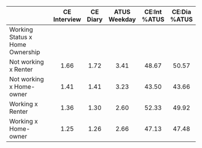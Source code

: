 
|                      | CE<br>Interview |  CE<br>Diary | ATUS<br>Weekday | CE:Int<br>%ATUS | CE:Dia<br>%ATUS |
| -------------------- | :----------: | :----------: | :----------: | :----------: | :----------: |
| Working Status x Home Ownership |              |              |              |              |              |
| Not working x Renter |         1.66 |         1.72 |         3.41 |        48.67 |        50.57 |
| Not working x Home-owner |         1.41 |         1.41 |         3.23 |        43.50 |        43.66 |
| Working x Renter     |         1.36 |         1.30 |         2.60 |        52.33 |        49.92 |
| Working x Home-owner |         1.25 |         1.26 |         2.66 |        47.13 |        47.48 |

